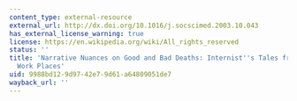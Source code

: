 ```yaml
---
content_type: external-resource
external_url: http://dx.doi.org/10.1016/j.socscimed.2003.10.043
has_external_license_warning: true
license: https://en.wikipedia.org/wiki/All_rights_reserved
status: ''
title: 'Narrative Nuances on Good and Bad Deaths: Internist''s Tales from High-Technology
  Work Places'
uid: 9988bd12-9d97-42e7-9d61-a64809051de7
wayback_url: ''
---
```

